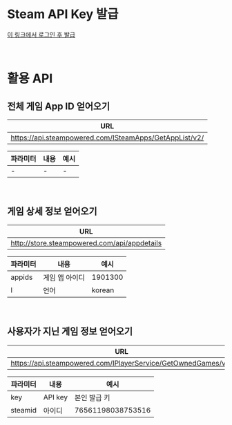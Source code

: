 # Steam API Key 발급
[이 링크에서 로그인 후 발급](https://steamcommunity.com/dev/apikey)

<br>

# 활용 API
## 전체 게임 App ID 얻어오기
|URL|
|---|
|https://api.steampowered.com/ISteamApps/GetAppList/v2/|


|파라미터 | 내용 | 예시
|---|---|---|
|- | - | -|
<br>

## 게임 상세 정보 얻어오기
|URL|
|---|
|http://store.steampowered.com/api/appdetails|


|파라미터 | 내용 | 예시
|---|---|---|
|appids | 게임 앱 아이디 | 1901300|
|l | 언어 | korean|
  
<br>


## 사용자가 지닌 게임 정보 얻어오기
|URL|
|---|
|https://api.steampowered.com/IPlayerService/GetOwnedGames/v1/|


|파라미터 | 내용 | 예시
|---|---|---|
|key | API key | 본인 발급 키|
|steamid | 아이디 | 76561198038753516|

<br>
